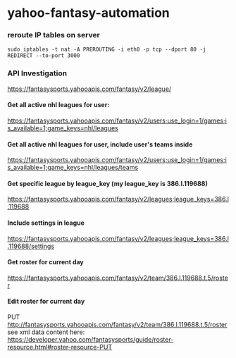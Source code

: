 # yahoo-fantasy-automation

### reroute IP tables on server

```
sudo iptables -t nat -A PREROUTING -i eth0 -p tcp --dport 80 -j REDIRECT --to-port 3000
```

### API Investigation

https://fantasysports.yahooapis.com/fantasy/v2/league/

#### Get all active nhl leagues for user:
https://fantasysports.yahooapis.com/fantasy/v2/users;use_login=1/games;is_available=1;game_keys=nhl/leagues

#### Get all active nhl leagues for user, include user's teams inside
https://fantasysports.yahooapis.com/fantasy/v2/users;use_login=1/games;is_available=1;game_keys=nhl/leagues/teams

#### Get specific league by league_key (my league_key is 386.l.119688)
https://fantasysports.yahooapis.com/fantasy/v2/leagues;league_keys=386.l.119688

#### Include settings in league
https://fantasysports.yahooapis.com/fantasy/v2/leagues;league_keys=386.l.119688/settings

#### Get roster for current day
https://fantasysports.yahooapis.com/fantasy/v2/team/386.l.119688.t.5/roster

#### Edit roster for current day
PUT http://fantasysports.yahooapis.com/fantasy/v2/team/386.l.119688.t.5/roster
see xml data content here: https://developer.yahoo.com/fantasysports/guide/roster-resource.html#roster-resource-PUT
